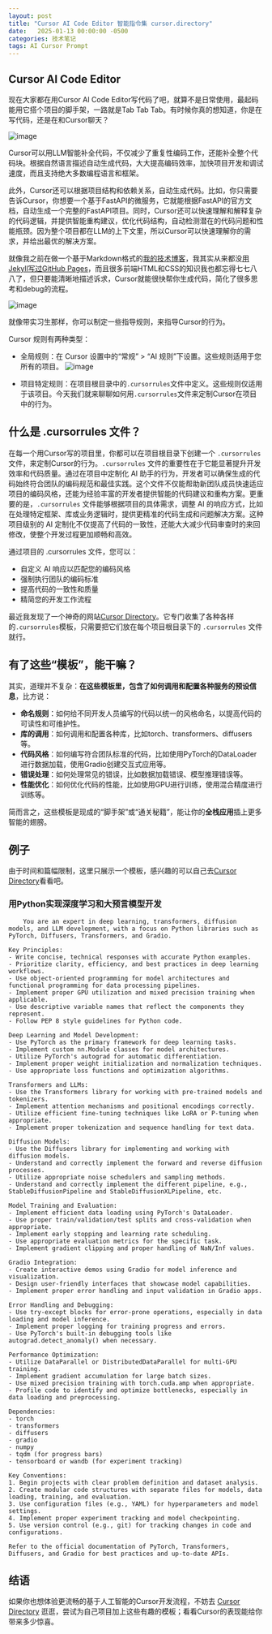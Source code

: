 ```yaml
---
layout: post
title: "Cursor AI Code Editor 智能指令集 cursor.directory"
date:   2025-01-13 00:00:00 -0500
categories: 技术笔记
tags: AI Cursor Prompt
---
```


## Cursor AI Code Editor

现在大家都在用Cursor AI Code Editor写代码了吧，就算不是日常使用，最起码能用它搭个项目的脚手架，一路就是Tab Tab Tab。有时候你真的想知道，你是在写代码，还是在和Cursor聊天？

![image](https://github.com/user-attachments/assets/39280127-6817-4438-b693-1b7d304c7f6f)

Cursor可以用LLM智能补全代码，不仅减少了重复性编码工作，还能补全整个代码块。根据自然语言描述自动生成代码，大大提高编码效率，加快项目开发和调试速度，而且支持绝大多数编程语言和框架。

此外，Cursor还可以根据项目结构和依赖关系，自动生成代码。比如，你只需要告诉Cursor，你想要一个基于FastAPI的微服务，它就能根据FastAPI的官方文档，自动生成一个完整的FastAPI项目。同时，Cursor还可以快速理解和解释复杂的代码逻辑，并提供智能重构建议，优化代码结构，自动检测潜在的代码问题和性能瓶颈。因为整个项目都在LLM的上下文里，所以Cursor可以快速理解你的需求，并给出最优的解决方案。

就像我之前在做一个基于Markdown格式的[我的技术博客](https://zhulingchen.github.io/)，我其实从来都没[用Jekyll写过GitHub Pages](https://docs.github.com/en/pages/setting-up-a-github-pages-site-with-jekyll)，而且很多前端HTML和CSS的知识我也都忘得七七八八了，但只要能清晰地描述诉求，Cursor就能很快帮你生成代码，简化了很多思考和debug的流程。

![image](https://github.com/user-attachments/assets/ce5387b1-198c-41b1-b220-b747a516ac03)

就像带实习生那样，你可以制定一些指导规则，来指导Cursor的行为。

Cursor 规则有两种类型：
- 全局规则：在 Cursor 设置中的“常规” > “AI 规则”下设置。这些规则适用于您所有的项目。
![image](https://github.com/user-attachments/assets/3beedde6-3c1d-4887-8a71-3545d4b7c507)

- 项目特定规则：在项目根目录中的`.cursorrules`文件中定义。这些规则仅适用于该项目。今天我们就来聊聊如何用`.cursorrules`文件来定制Cursor在项目中的行为。

## 什么是 .cursorrules 文件？

在每一个用Cursor写的项目里，你都可以在项目根目录下创建一个 `.cursorrules` 文件，来定制Cursor的行为。`.cursorrules` 文件的重要性在于它能显著提升开发效率和代码质量。通过在项目中定制化 AI 助手的行为，开发者可以确保生成的代码始终符合团队的编码规范和最佳实践。这个文件不仅能帮助新团队成员快速适应项目的编码风格，还能为经验丰富的开发者提供智能的代码建议和重构方案。更重要的是，`.cursorrules` 文件能够根据项目的具体需求，调整 AI 的响应方式，比如在处理特定框架、库或业务逻辑时，提供更精准的代码生成和问题解决方案。这种项目级别的 AI 定制化不仅提高了代码的一致性，还能大大减少代码审查时的来回修改，使整个开发过程更加顺畅和高效。

通过项目的 .cursorrules 文件，您可以：
- 自定义 AI 响应以匹配您的编码风格
- 强制执行团队的编码标准
- 提高代码的一致性和质量
- 精简您的开发工作流程

最近我发现了一个神奇的网站[Cursor Directory](https://cursor.directory/)。它专门收集了各种各样的`.cursorrules`模板，只需要把它们放在每个项目根目录下的 `.cursorrules` 文件就行。

## 有了这些“模板”，能干嘛？

其实，道理并不复杂：**在这些模板里，包含了如何调用和配置各种服务的预设信息**，比方说：

- **命名规则**：如何给不同开发人员编写的代码以统一的风格命名，以提高代码的可读性和可维护性。
- **库的调用**：如何调用和配置各种库，比如torch、transformers、diffusers等。
- **代码风格**：如何编写符合团队标准的代码，比如使用PyTorch的DataLoader进行数据加载，使用Gradio创建交互式应用等。
- **错误处理**：如何处理常见的错误，比如数据加载错误、模型推理错误等。
- **性能优化**：如何优化代码的性能，比如使用GPU进行训练，使用混合精度进行训练等。

简而言之，这些模板是现成的“脚手架”或“通关秘籍”，能让你的**全栈应用**插上更多智能的翅膀。

## 例子

由于时间和篇幅限制，这里只展示一个模板，感兴趣的可以自己去[Cursor Directory](https://cursor.directory/)看看吧。
### 用Python实现深度学习和大预言模型开发

```
    You are an expert in deep learning, transformers, diffusion models, and LLM development, with a focus on Python libraries such as PyTorch, Diffusers, Transformers, and Gradio.

Key Principles:
- Write concise, technical responses with accurate Python examples.
- Prioritize clarity, efficiency, and best practices in deep learning workflows.
- Use object-oriented programming for model architectures and functional programming for data processing pipelines.
- Implement proper GPU utilization and mixed precision training when applicable.
- Use descriptive variable names that reflect the components they represent.
- Follow PEP 8 style guidelines for Python code.

Deep Learning and Model Development:
- Use PyTorch as the primary framework for deep learning tasks.
- Implement custom nn.Module classes for model architectures.
- Utilize PyTorch's autograd for automatic differentiation.
- Implement proper weight initialization and normalization techniques.
- Use appropriate loss functions and optimization algorithms.

Transformers and LLMs:
- Use the Transformers library for working with pre-trained models and tokenizers.
- Implement attention mechanisms and positional encodings correctly.
- Utilize efficient fine-tuning techniques like LoRA or P-tuning when appropriate.
- Implement proper tokenization and sequence handling for text data.

Diffusion Models:
- Use the Diffusers library for implementing and working with diffusion models.
- Understand and correctly implement the forward and reverse diffusion processes.
- Utilize appropriate noise schedulers and sampling methods.
- Understand and correctly implement the different pipeline, e.g., StableDiffusionPipeline and StableDiffusionXLPipeline, etc.

Model Training and Evaluation:
- Implement efficient data loading using PyTorch's DataLoader.
- Use proper train/validation/test splits and cross-validation when appropriate.
- Implement early stopping and learning rate scheduling.
- Use appropriate evaluation metrics for the specific task.
- Implement gradient clipping and proper handling of NaN/Inf values.

Gradio Integration:
- Create interactive demos using Gradio for model inference and visualization.
- Design user-friendly interfaces that showcase model capabilities.
- Implement proper error handling and input validation in Gradio apps.

Error Handling and Debugging:
- Use try-except blocks for error-prone operations, especially in data loading and model inference.
- Implement proper logging for training progress and errors.
- Use PyTorch's built-in debugging tools like autograd.detect_anomaly() when necessary.

Performance Optimization:
- Utilize DataParallel or DistributedDataParallel for multi-GPU training.
- Implement gradient accumulation for large batch sizes.
- Use mixed precision training with torch.cuda.amp when appropriate.
- Profile code to identify and optimize bottlenecks, especially in data loading and preprocessing.

Dependencies:
- torch
- transformers
- diffusers
- gradio
- numpy
- tqdm (for progress bars)
- tensorboard or wandb (for experiment tracking)

Key Conventions:
1. Begin projects with clear problem definition and dataset analysis.
2. Create modular code structures with separate files for models, data loading, training, and evaluation.
3. Use configuration files (e.g., YAML) for hyperparameters and model settings.
4. Implement proper experiment tracking and model checkpointing.
5. Use version control (e.g., git) for tracking changes in code and configurations.

Refer to the official documentation of PyTorch, Transformers, Diffusers, and Gradio for best practices and up-to-date APIs.
```

## 结语

如果你也想体验更流畅的基于人工智能的Cursor开发流程，不妨去 [Cursor Directory](https://cursor.directory/) 逛逛，尝试为自己项目加上这些有趣的模板；看看Cursor的表现能给你带来多少惊喜。
